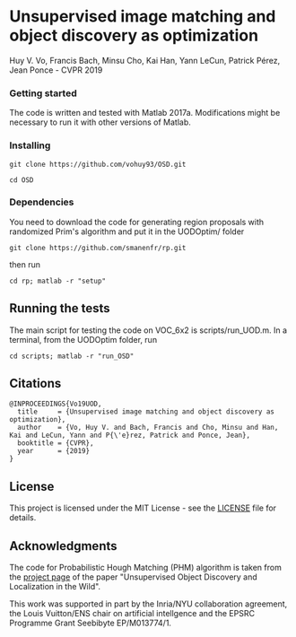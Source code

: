 # Unsupervised image matching and object discovery as optimization

Huy V. Vo, Francis Bach, Minsu Cho, Kai Han, Yann LeCun, Patrick Pérez, Jean Ponce - CVPR 2019


### Getting started

The code is written and tested with Matlab 2017a. Modifications might be necessary to run it with other versions of Matlab.

### Installing 

```
git clone https://github.com/vohuy93/OSD.git
```

```
cd OSD
```

### Dependencies

You need to download the code for generating region proposals with randomized Prim's algorithm and put it in the UODOptim/ folder

```
git clone https://github.com/smanenfr/rp.git
```

then run

```
cd rp; matlab -r "setup"
```

## Running the tests

The main script for testing the code on VOC_6x2 is scripts/run_UOD.m. In a terminal, from the UODOptim folder, run 

```
cd scripts; matlab -r "run_OSD"
```

## Citations

```
@INPROCEEDINGS{Vo19UOD,
  title     = {Unsupervised image matching and object discovery as optimization},
  author    = {Vo, Huy V. and Bach, Francis and Cho, Minsu and Han, Kai and LeCun, Yann and P{\'e}rez, Patrick and Ponce, Jean},
  booktitle = {CVPR},
  year      = {2019}
}
```

## License

This project is licensed under the MIT License - see the [LICENSE](LICENSE) file for details.

## Acknowledgments

The code for Probabilistic Hough Matching (PHM) algorithm is taken from the [project page](https://www.di.ens.fr/willow/research/objectdiscovery/) of the paper "Unsupervised Object Discovery and Localization in the Wild".

This work was supported in part by the Inria/NYU collaboration agreement, the Louis Vuitton/ENS chair on artificial intellgence and the EPSRC Programme Grant Seebibyte EP/M013774/1.
